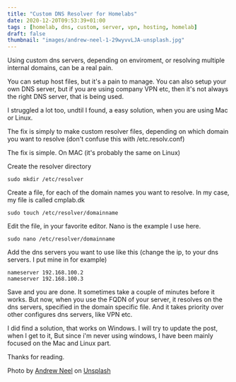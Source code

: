 ```yaml
---
title: "Custom DNS Resolver for Homelabs"
date: 2020-12-20T09:53:39+01:00
tags : [homelab, dns, custom, server, vpn, hosting, homelab]
draft: false
thumbnail: "images/andrew-neel-1-29wyvvLJA-unsplash.jpg"
---
```

Using custom dns servers, depending on enviroment, or resolving multiple internal domains, can be a real pain.

You can setup host files, but it's a pain to manage.
You can also setup your own DNS server, but if you are using company VPN etc, then it's not always the right DNS server, that is being used. 

I struggled a lot too, undtil I found, a easy solution, when you are using Mac or Linux.

The fix is simply to make custom resolver files, depending on which domain you want to resolve (don't confuse this with /etc.resolv.conf)

The fix is simple.
On MAC (it's probably the same on Linux)

Create the resolver directory
```
sudo mkdir /etc/resolver
```

Create a file, for each of the domain names you want to resolve.
In my case, my file is called cmplab.dk
```
sudo touch /etc/resolver/domainname
```

Edit the file, in your favorite editor. Nano is the example I use here.

```
sudo nano /etc/resolver/domainname
```

Add the dns servers you want to use like this (change the ip, to your dns servers. I put mine in for example)
```
nameserver 192.168.100.2
nameserver 192.168.100.3
```

Save and you are done. 
It sometimes take a couple of minutes before it works.
But now, when you use the FQDN of your server, it resolves on the dns servers, specified in the domain specific file. And it takes priority over other configures dns servers, like VPN etc. 

I did find a solution, that works on Windows. 
I will try to update the post, when I get to it, But since i'm never using windows, I have been mainly focused on the Mac and Linux part. 

Thanks for reading.

<span>Photo by <a href="https://unsplash.com/@andrewtneel?utm_source=unsplash&amp;utm_medium=referral&amp;utm_content=creditCopyText">Andrew Neel</a> on <a href="https://unsplash.com/s/photos/find-in-book?utm_source=unsplash&amp;utm_medium=referral&amp;utm_content=creditCopyText">Unsplash</a></span>